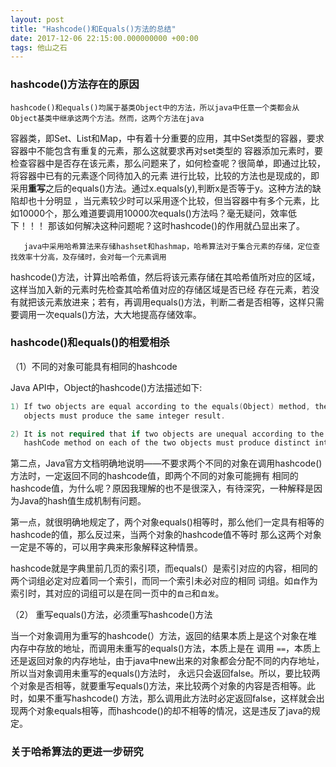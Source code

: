 ```yaml
---
layout: post
title: "Hashcode()和Equals()方法的总结"
date: 2017-12-06 22:15:00.000000000 +00:00
tags: 他山之石
---
```


### hashcode()方法存在的原因

    hashcode()和equals()均属于基类Object中的方法，所以java中任意一个类都会从Object基类中继承这两个方法。然而，这两个方法在java
容器类，即Set、List和Map，中有着十分重要的应用，其中Set类型的容器，要求容器中不能包含有重复的元素，那么这就要求再对set类型的
容器添加元素时，要检查容器中是否存在该元素，那么问题来了，如何检查呢？很简单，即通过比较，将容器中已有的元素逐个同待加入的元素
进行比较，比较的方法也是现成的，即采用**重写**之后的equals()方法。通过x.equals(y),判断x是否等于y。这种方法的缺陷却也十分明显
，当元素较少时可以采用逐个比较，但当容器中有多个元素，比如10000个，那么难道要调用10000次equals()方法吗？毫无疑问，效率低下！！！
那该如何解决这种问题呢？这时hashcode()的作用就凸显出来了。

       java中采用哈希算法来存储hashset和hashmap，哈希算法对于集合元素的存储，定位查找效率十分高，及存储时，会对每一个元素调用
hashcode()方法，计算出哈希值，然后将该元素存储在其哈希值所对应的区域，这样当加入新的元素时先检查其哈希值对应的存储区域是否已经
存在元素，若没有就把该元素放进来；若有，再调用equals()方法，判断二者是否相等，这样只需要调用一次equals()方法，大大地提高存储效率。

### hashcode()和equals()的相爱相杀

（1）不同的对象可能具有相同的hashcode

Java API中，Object的hashcode()方法描述如下:
```swift
1) If two objects are equal according to the equals(Object) method, then calling the hashCode method on each of the two
   objects must produce the same integer result.

2) It is not required that if two objects are unequal according to the equals(java.lang.Object) method, then calling the
   hashCode method on each of the two objects must produce distinct integer results. However, the programmer should be aware that producing distinct integer results for unequal objects may improve the performance of hash tables.
```
第二点，Java官方文档明确地说明——不要求两个不同的对象在调用hashcode()方法时，一定返回不同的hashcode值，即两个不同的对象可能拥有
相同的hashcode值，为什么呢？原因我理解的也不是很深入，有待深究，一种解释是因为Java的hash值生成机制有问题。

第一点，就很明确地规定了，两个对象equals()相等时，那么他们一定具有相等的hashcode的值，那么反过来，当两个对象的hashcode值不等时
那么这两个对象一定是不等的，可以用字典来形象解释这种情景。

hashcode就是字典里前几页的索引项，而equals(）是索引对应的内容，相同的两个词组必定对应着同一个索引，而同一个索引未必对应的相同
词组。如`自`作为索引时，其对应的词组可以是在同一页中的`自己`和`自发`。

（2） 重写equals()方法，必须重写hashcode()方法

当一个对象调用为重写的hashcode(）方法，返回的结果本质上是这个对象在堆内存中存放的地址，而调用未重写的equals()方法，本质上是在
调用 `==`，本质上还是返回对象的内存地址，由于java中new出来的对象都会分配不同的内存地址，所以当对象调用未重写的equals()方法时，
永远只会返回false。所以，要比较两个对象是否相等，就要重写equals()方法，来比较两个对象的内容是否相等。此时，如果不重写hashcode()
方法，那么调用此方法时必定返回false，这样就会出现两个对象equals相等，而hashcode()的却不相等的情况，这是违反了java的规定。

### 关于哈希算法的更进一步研究

